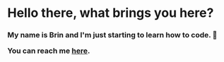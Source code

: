 <h1> Hello there, what brings you here? </h1>

<h3> My name is Brin and I'm just starting to learn how to code. 💃<br>
  
  You can reach me <a href="brinisaac.super.site/contact"> here</a>. </h3>
